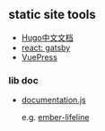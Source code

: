 ## static site tools


- [Hugo中文文档](https://www.gohugo.org/)
- [react: gatsby](https://blog.crimx.com/2019/04/18/%E6%90%AD%E5%BB%BA-gatsby-%E5%8D%9A%E5%AE%A2%E4%B8%80%EF%BC%9A%E4%B8%BA%E4%BB%80%E4%B9%88%E9%80%89-gatsby/)
- [VuePress](https://vuepress.vuejs.org/)


### lib doc

- [documentation.js](https://github.com/documentationjs/documentation/blob/master/docs/GETTING_STARTED.md)

	e.g. [ember-lifeline](https://ember-lifeline.github.io/ember-lifeline/docs/how-it-works)